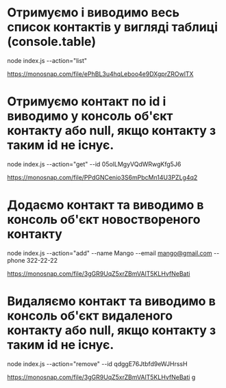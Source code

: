 # Отримуємо і виводимо весь список контактів у вигляді таблиці (console.table)
node index.js --action="list" 

https://monosnap.com/file/ePhBL3u4hqLeboo4e9DXgprZROwlTX



# Отримуємо контакт по id і виводимо у консоль об'єкт контакту або null, якщо контакту з таким id не існує. 
node index.js --action="get" --id 05olLMgyVQdWRwgKfg5J6

https://monosnap.com/file/PPdGNCenio3S6mPbcMn14U3PZLg4q2


# Додаємо контакт та виводимо в консоль об'єкт новоствореного контакту
node index.js --action="add" --name Mango --email mango@gmail.com --phone 322-22-22 

https://monosnap.com/file/3gGR9UqZ5xrZBmVAlT5KLHvfNeBati


# Видаляємо контакт та виводимо в консоль об'єкт видаленого контакту або null, якщо контакту з таким id не існує.
node index.js --action="remove" --id qdggE76Jtbfd9eWJHrssH 

https://monosnap.com/file/3gGR9UqZ5xrZBmVAlT5KLHvfNeBati
g